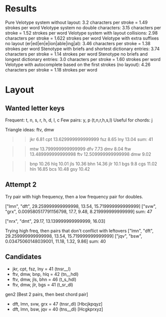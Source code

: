 # Results

Pure Velotype system without layout: 3.2 characters per stroke = 1.49 strokes per word
Velotype system no double characters: 3.15 characters per stroke = 1.52 strokes per word
Velotype system with layout collisions: 2.98 characters per stroke = 1.622 strokes per word
Velotype with extra suffixes no layout (er|ed|en|e|ion|able|ing|al): 3.46 characters per stroke = 1.38 strokes per word
Stenotype with briefs and shortest dictionary entries: 3.74 characters per stroke = 1.14 strokes per word
Stenotype no briefs and longest dictionary entries: 3.0 characters per stroke = 1.60 strokes per word
Velotype with autocomplete based on the first strokes (no layout): 4.26 characters per stroke = 1.18 strokes per word

# Layout

## Wanted letter keys
Frequent: t, n, s, r, h, d, l, c
Few pairs: y, p (t,n,r,h,s,l)
Useful for chords: j

Triangle ideas: ftv, dmw

>> jkr
6.81
>> cpt
13.629999999999999
>> fsz
8.65
>> lny
13.04
sum: 41

>> mtw
13.799999999999999
>> dfv
7.73
>> dmv
8.04
>> ftw
13.489999999999998
>> ftv
12.509999999999998
>> dmw
9.02

>> bnp
10.26
>> hlq
10.01
>> jls
10.36
>> bhn
14.36
>> jlr
10.1
>> bgs
9.8
>> cgs
11.02
>> hln
16.85
>> bcs
10.48
>> gsy
10.42

## Attempt 2
Try pair with high frequency, then a low frequency pair for doubles.

["lmn", "dft", 29.259999999999998, 13.54, 15.719999999999999]
["svw", "grx", 0.009580517791156798, 17.7, 9.48, 8.219999999999999]
sum: 47

["nrx", "dmt", 29.17, 13.139999999999999, 16.03]

Trying high freq, then pairs that don't conflict with leftovers
["lmn", "dft", 29.259999999999998, 13.54, 15.719999999999999]
["jqv", "bsw", 0.03475060148039001, 11.18, 1.32, 9.86]
sum: 40

## Candidates
- jkr, cpt, fsz, lny = 41 (tnsr__l)
- ftv, dmw, bnp, hlq = 42 (tn__hdl)
- ftv, dmw, jls, bhn = 46 (t_s_hdl)
- ftv, dmw, jlr, bgs = 41 (t_sr_dl)

gen2 [Best 2 pairs, then best chord pair]
- dft, lmn, svw, grx = 47 (tnsr_dl) [Hbcjkpqyz]
- dft, lmn, bsw, jqv = 40 (tns__dl) [Hcgkprxyz]
